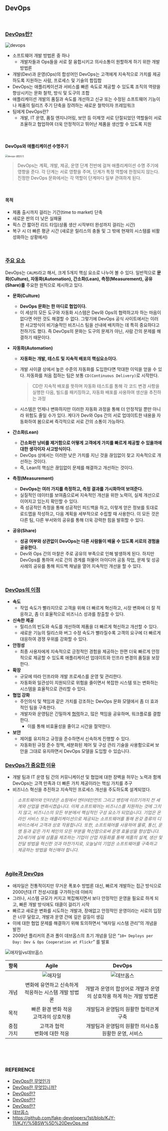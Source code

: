 ## DevOps

<br/>

### <u>DevOps란?</u>

![devops](https://user-images.githubusercontent.com/61674527/120209540-c48f1c80-c269-11eb-9c42-e94c38fd9fe8.png)

* 소프트웨어 개발 방법론 중 하나
  * 개발자들과 Ops들을 서로 잘 융합시키고 의사소통이 원할하게 하기 위한 개발 방법론
* 개발(Dev)과 운영(Ops)의 합성어인 DevOps는 고객에게 지속적으로 가치를 제공하도록 지원하는 사람, 프로세스 및 기술의 합집합
* DevOps는 애플리케이션과 서비스를 빠른 속도로 제공할 수 있도록 조직의 역량을 향상시키는 문화 철학, 방식 및 도구의 조합
* 애플리케이션 개발의 품질과 속도를 개선하고 신규 또는 수정된 소프트웨어 기능이나 제품의 릴리즈 주기 단축을 장려하는 새로운 철학이자 프레임워크
* 팀에게 DevOps란?
  * 개발, IT 운영, 품질 엔지니어링, 보안 등 이제껏 서로 단절되었던 역할들이 서로 조율하고 협업하여 더욱 안정적이고 뛰어난 제품을 생산할 수 있도록 지원

<br/>

#### DevOps와 애플리케이션 수명주기

<img src="https://user-images.githubusercontent.com/61674527/120209909-294a7700-c26a-11eb-8ff4-a3888071419f.JPG" alt="devops 생명주기" style="zoom:50%;" />

> DevOps는 계획, 개발, 제공, 운영 단계 전반에 걸쳐 애플리케이션 수명 주기에 영향을 준다. 각 단계는 서로 영향을 주며, 단계가 특정 역할에 한정되지 않는다. 진정한 DevOps 문화에서는 각 역할이 단계마다 일부 관여하게 된다.

<br/>

#### 목적

* 제품 출시까지 걸리는 기간(time to market) 단축
* 새로운 판의 더 낮은 실패율
* 픽스 간 짧아진 리드 타임(상품 생산 시작부터 완성까지 걸리는 시간)
* 복구 시 더 빠른 평균 시간 (새로운 릴리스의 충돌 및 그 밖에 현재의 시스템를 비활성화하는 상황에서)

<br>

### <u>주요 요소</u>

DevOps는 `CALMS`라고 해서, 크게 5개지 핵심 요소로 나누어 볼 수 있다. 일반적으로 **문화(Culture), 자동화(Automation), 간소화(Lean), 측정(Measurement), 공유(Share)를** 주요한 원칙으로 제시하고 있다.

* **문화(Culture)**

  * **DevOps 문화는 한 마디로 협업이다.**
  * 이 세상의 모든 도구와 자동화 시스템은 Dev와 Ops의 협력하고자 하는 마음이 없다면 어떤 것도 해결할 수 없다. 그렇기에 DevOps 공식 사이트에서는 이러한 사고방식이 비기술적인 비즈니스 팀을 선내에 배치하는 데 특히 중요하다고 전하기도 했다. 즉 DevOps의 문화는 도구의 문제가 아닌, 사람 간의 문제를 해결하기 때문이다.

* **자동화(Automation)**

  * **자동화는 개발, 테스트 및 지속적 배포의 핵심요소이다.**

  * 개발 사이클 상에서 높은 수준의 자동화를 도입한다면 막대한 이익을 얻을 수 있다. 자동화를 처음 접하는 팀은 보통 `CD(Continuous Delivery)`로 시작한다.

    > CD란 지속적 배포를 뜻하며 자동화 테스트를 통해 각 코드 변경 사항을 실행한 다음, 빌드를 패키징하고, 자동화 배포를 사용하여 생산을 추진하는 과정

  * 시스템은 언제나 변화하지만 이러한 자동화 과정을 통해 더 안정적일 뿐만 아니라 위험도 줄일 수가 있다. 게다가 Dev와 Ops 간의 서로 업데이트한 내용을 자동화하여 봄으로써 즉각적으로 서로 간의 소통이 가능하다.

* **간소화(Lean)**

  * **간소화란 낭비를 제거함으로 어떻게 고객에게 가치를 빠르게 제공할 수 있을까에 대한 생각이자 사고방식이다.**
  * DevOps 상에서는 이러한 낮은 가치를 지닌 것을 끊임없이 찾고 지속적으로 개선하는 것이다.
  * 즉, Lean의 핵심은 끊임없이 문제를 해결하고 개선하는 것이다.

* **측정(Measurement)**

  * **DevOps는 여러 가지를 측정하고, 측정 결과를 가시화하여 보여준다.**
  * 실질적인 데이터를 보여줌으로써 지속적인 개선을 위한 노력이, 실제 개선으로 이어지고 있는지 확인할 수 있다.
  * 즉 성공적인 측정을 통해 성공적인 피드백을 하고, 이렇게 얻은 정보를 토대로 로드맵을 작성하고, 다음 계획을 세부적으로 수립할 때 사용한다. 이 모든 것은 다른 팀, 다른 부서와의 공유를 통해 더욱 강력한 힘을 발휘할 수 있다.

* **공유(Share)**

  * **성공 여부와 상관없이 DevOps는 다른 사람들이 배울 수 있도록 서로의 경험을 공유한다.**
  * Dev와 Ops 간의 마찰은 주로 공유의 부족으로 인해 발생하게 된다. 하지만 DevOps를 통하여 서로 간의 경계를 허물어 아이디어 공동 작업, 문제 및 성공 사례의 공유를 통해 피드백 채널을 열어 지속적인 개선을 할 수 있다.

<br/>

### <u>DevOps의 이점</u>

* **속도**
  * 작업 속도가 빨라지므로 고객을 위해 더 빠르게 혁신하고, 시장 변화에 더 잘 적응하고, 좀 더 효율적으로 비즈니스 성과를 창출할 수 있다.
* **신속한 제공**
  * 릴리스의 빈도와 속도를 개선하여 제품을 더 빠르게 혁신하고 개선할 수 있다. 
  * 새로운 기능의 릴리스와 버그 수정 속도가 빨라질수록 고객의 요구에 더 빠르게 대응하여 경쟁 우위를 강화할 수 있다.
* **안정성**
  * 최종 사용자에게 지속적으로 긍정적인 경험을 제공하는 한편 더욱 빠르게 안정적으로 제공할 수 있도록 애플리케이션 업데이트와 인프라 변경의 품질을 보장한다.
* **확장**
  * 규모에 따라 인프라와 개발 프로세스를 운영 및 관리한다. 
  * 자동화와 일관성이 지원되므로 위험을 줄이면서 복잡한 시스템 또는 변화하는 시스템을 효율적으로 관리할 수 있다.
* **협업 강화**
  * 주인의식 및 책임과 같은 가치를 강조하는 DevOps 문화 모델에서 좀 더 효과적인 팀을 구축한다. 
  * 개발자와 운영팀은 긴밀하게 [협력](https://aws.amazon.com/ko/devops/what-is-devops/#communication)하고, 많은 책임을 공유하며, 워크플로를 결합한다. 
    * 이를 통해 비효율성을 줄이고 시간을 절약한다.
* **보안**
  * 제어를 유지하고 규정을 준수하면서 신속하게 진행할 수 있다. 
  * 자동화된 규정 준수 정책, 세분화된 제어 및 구성 관리 기술을 사용함으로써 보안을 그대로 유지하면서 DevOps 모델을 도입할 수 있습니다.

### <u>DevOps가 중요한 이유</u>

* 개발 팀과 IT 운영 팀 간의 커뮤니케이션 및 협업에 대한 장벽을 허무는 노력과 함께 DevOps는 고객 만족과 더 빠른 가치 제공이라는 핵심 가치를 추구
* 비즈니스 혁신을 추진하고 지속적인 프로세스 개선을 주도하도록 설계되었다.

> *소프트웨어와 인터넷은 쇼핑에서 엔터테인먼트 그리고 뱅킹에 이르기까지 전 세계와 산업을 변화시켰습니다. 이제 소프트웨어는 비즈니스를 지원하는 것에 그치지 않고, 비즈니스의 모든 부분에서 핵심적인 구성 요소가 되었습니다. 기업은 온라인 서비스 또는 애플리케이션으로 제공되는 소프트웨어를 통해 온갖 종류의 디바이스에서 고객과 상호 작용합니다. 또한, 소프트웨어를 사용하여 물류, 통신, 운영 등과 같은 가치 체인의 모든 부분을 혁신함으로써 운영 효율성을 향상합니다. 20세기에 실제 상품을 제조하는 기업이 산업 자동화를 통해 제품의 설계, 생산 및 전달 방법을 혁신한 것과 마찬가지로, 오늘날의 기업은 소프트웨어를 구축하고 제공하는 방법을 혁신해야 합니다.*

<br>

### <u>Agile과 DevOps</u>

- 애자일은 전통적이지만 무거운 폭포수 방법론 대신, 빠르게 개발하는 접근 방식으로 2000년대 IT 전성시대를 구가하는데 이바지
- 그러나, 시스템 규모가 커지고 복잡해지면서 보다 안정적인 운영을 필요로 하게 되고, 빠른 개발 방식에도 태클이 걸리기 시작
- 빠르고 새로운 변화를 시도하는 개발과, 장애없고 안정적인 운영이라는 서로의 입장은 너무 달랐고, 개발과 운영 간에 깊은 갈등이 생김
- 이에 대한 협업 문제를 해결하기 위해 토의하면서 “애자일 시스템 관리”의 개념을 발전
- 2009년 플리커의 존과 폴이 데브옵스의 초기 개념을 담은 “`10+ Deploys per Day: Dev & Ops Cooperation at Flickr`” 를 발표

![애자일vs데브옵스](https://user-images.githubusercontent.com/61674527/120211667-23ee2c00-c26c-11eb-837d-fd7f397f0766.png)

|   항목   |                            Agile                             |                            DevOps                            |
| :------: | :----------------------------------------------------------: | :----------------------------------------------------------: |
|          | ![애자일](https://user-images.githubusercontent.com/61674527/120211831-4e3fe980-c26c-11eb-93c7-ef78479fbe33.png) | ![데브옵스](https://user-images.githubusercontent.com/61674527/120211879-59931500-c26c-11eb-8073-fe53549f5a62.png) |
|   개념   |     변화에 유연하고 신속하게 적응하는 시스템 개발 방법론     | 개발과 운영의 합성어로 개발과 운영의 상호작용 하게 하는 개발 방법론 |
|   목적   |          빠른 환경 변화 적응<br />고객과의 상호작용          |            개발팀과 운영팀의 원활한 협력관계 구축            |
| 중점가치 |              고객과 협력<br />변화에 대한 적응               |  개발팀과 운영팀의 원활한 의사소통<br />원활한 운영, 서비스  |

<br/>

<br/>

<br/>

### REFERENCE

* [DevOps란 무엇인가](https://simsimjae.medium.com/devops%EB%9E%80-%EB%AC%B4%EC%97%87%EC%9D%B8%EA%B0%80-c50f4d86666b)
* [DevOps란 무엇입니까?](https://aws.amazon.com/ko/devops/what-is-devops/)
* [DevOps란?](https://www.netapp.com/ko/devops-solutions/what-is-devops/)
* [DevOps란?](https://azure.microsoft.com/ko-kr/overview/what-is-devops/)
* [DevOps란?](https://wnsgml972.github.io/devops/2019/02/19/devops/)
* [데브옵스](https://ko.wikipedia.org/wiki/%EB%8D%B0%EB%B8%8C%EC%98%B5%EC%8A%A4)
* https://github.com/fake-developers/1st/blob/KJY-11/KJY/%5BSW%5D%20DevOps.md

